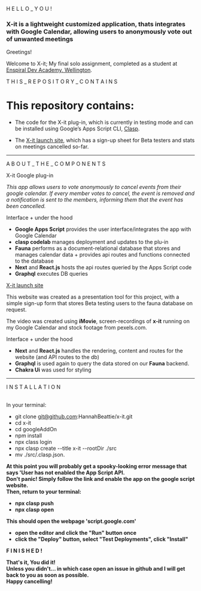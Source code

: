 H E L L O \_ Y O U !

<h3>X-it is a lightweight customized application, thats integrates with Google Calendar, allowing users to anonymously vote out of unwanted meetings</h3>

Greetings!

Welcome to X-it; My final solo assignment, completed as a student at [Enspiral Dev Academy, Wellington](https://devacademy.co.nz/).

T H I S _ R E P O S I T O R Y _ C O N T A I N S

<h1>This repository contains:</h1>

- The code for the X-it plug-in, which is currently in testing mode and can be installed using Google’s Apps Script CLI, [Clasp](https://codelabs.developers.google.com/codelabs/clasp/#2).

- The [X-it launch site](https://x-it.vercel.app/), which has a sign-up sheet for Beta testers and stats on meetings cancelled so-far.

---

A B O U T _ T H E _ C O M P O N E N T S

X-it Google plug-in

<i>This app allows users to vote anonymously to cancel events from their google calendar.
If every member votes to cancel, the event is removed and a notification is sent to the members, informing them that the event has been cancelled.</i>

Interface + under the hood

- <b>Google Apps Script</b> provides the user interface/integrates the app with Google Calendar
- <b>clasp codelab </b> manages deployment and updates to the plu-in
- <b>Fauna</b> performs as a document-relational database that stores and manages calendar data + provides api routes and functions connected to the database
- <b>Next</b> and <b>React.js</b> hosts the api routes queried by the Apps Script code
- <b>Graphql</b> executes DB queries

[X-it launch site](https://x-it.vercel.app/)

This website was created as a presentation tool for this project, with a simple sign-up form that stores Beta testing users to the fauna database on request.

The video was created using <b>iMovie</b>, screen-recordings of <b>x-it</b> running on my Google Calendar and stock footage from pexels.com.

Interface + under the hood

- <b>Next</b> and <b>React.js</b> handles the rendering, content and routes for the website (and API routes to the db)
- <b>Graphql</b> is used again to query the data stored on our <b>Fauna</b> backend.
- <b>Chakra Ui</b> was used for styling

---

I N S T A L L A T I O N

<br>
In your terminal:

- git clone git@github.com:HannahBeattie/x-it.git
- cd x-it
- cd googleAddOn
- npm install
- npx class login
- npx clasp create --title x-it --rootDir ./src
- mv ./src/.clasp.json.
  <br>

<b>At this point you will probably get a spooky-looking error message that says 'User has not enabled the App Script API.
<br>
Don't panic! Simply follow the link and enable the app on the google script website.
<br>
Then, return to your terminal:

- npx clasp push
- npx clasp open

This should open the webpage 'script.google.com'

- open the editor and click the "Run" button once
- click the "Deploy" button, select "Test Deployments", click "Install"

F I N I S H E D !

That's it, You did it!
<br>
Unless you didn't... in which case open an issue in github and I will get back to you as soon as possible.
<br>
Happy cancelling!
<br>
